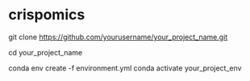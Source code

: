 # crispomics
git clone https://github.com/yourusername/your_project_name.git

cd your_project_name

conda env create -f environment.yml
conda activate your_project_env
